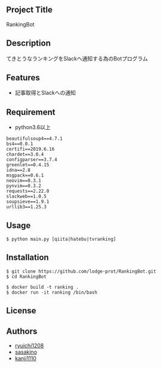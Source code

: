 ## Project Title

RankingBot

## Description

てきとうなランキングをSlackへ通知する為のBotプログラム

## Features

* 記事取得とSlackへの通知

## Requirement

* python3.6以上

```
beautifulsoup4==4.7.1
bs4==0.0.1
certifi==2019.6.16
chardet==3.0.4
configparser==3.7.4
greenlet==0.4.15
idna==2.8
msgpack==0.6.1
neovim==0.3.1
pynvim==0.3.2
requests==2.22.0
slackweb==1.0.5
soupsieve==1.9.1
urllib3==1.25.3
```

## Usage

```
$ python main.py [qiita|hatebu|tvranking]
```

## Installation

```
$ git clone https://github.com/lodge-prot/RankingBot.git
$ cd RankingBot

$ docker build -t ranking .
$ docker run -it ranking /bin/bash
```

## License

## Authors

* [ryuichi1208](https://github.com/ryuichi1208)
* [sasakino](https://github.com/sasakino)
* [kanji1110](https://github.com/kanji1110)
